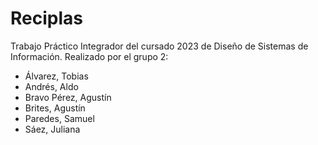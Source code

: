 # Reciplas

Trabajo Práctico Integrador del cursado 2023 de Diseño de Sistemas de Información. Realizado por el grupo 2:

- Álvarez, Tobias
- Andrés, Aldo
- Bravo Pérez, Agustín
- Brites, Agustín
- Paredes, Samuel
- Sáez, Juliana
